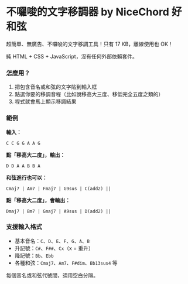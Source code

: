 # 不囉唆的文字移調器 by NiceChord 好和弦

超簡單、無廣告、不囉唆的文字移調工具！只有 17 KB，離線使用也 OK！

純 HTML + CSS + JavaScript，沒有任何外部依賴套件。

### 怎麼用？

1. 把包含音名或和弦的文字貼到輸入框
2. 點選你要的移調音程（比如說移高大三度、移低完全五度之類的）
3. 程式就會馬上顯示移調結果

### 範例

**輸入：**
```
C C G G A A G
```

**點「移高大二度」，輸出：**
```
D D A A B B A
```

**和弦進行也可以：**
```
Cmaj7 | Am7 | Fmaj7 | G9sus | C(add2) ||
```

**點「移高大二度」，會輸出：**
```
Dmaj7 | Bm7 | Gmaj7 | A9sus | D(add2) ||
```

### 支援輸入格式

- 基本音名：`C`、`D`、`E`、`F`、`G`、`A`、`B`
- 升記號：`C#`、`F##`、`Cx`（x = 重升）
- 降記號：`Bb`、`Ebb`
- 各種和弦：`Cmaj7`、`Am7`、`F#dim`、`Bb13sus4` 等

每個音名或和弦代號間，須用空白分隔。
